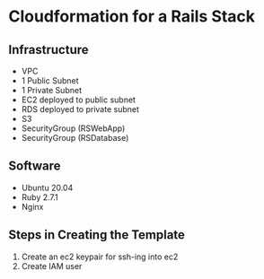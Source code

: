 # Cloudformation for a Rails Stack

## Infrastructure

* VPC
* 1 Public Subnet
* 1 Private Subnet
* EC2 deployed to public subnet
* RDS deployed to private subnet
* S3
* SecurityGroup (RSWebApp)
* SecurityGroup (RSDatabase)

## Software
* Ubuntu 20.04
* Ruby 2.7.1
* Nginx

## Steps in Creating the Template

1. Create an ec2 keypair for ssh-ing into ec2
2. Create IAM user
